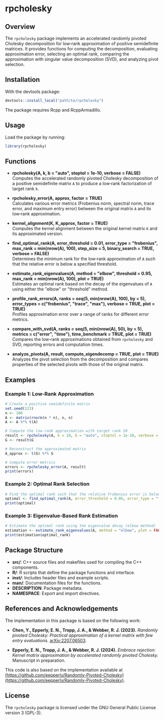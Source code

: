 # rpcholesky

## Overview

The `rpcholesky` package implements an accelerated randomly pivoted Cholesky decomposition for low‐rank approximation of positive semidefinite matrices. It provides functions for computing the decomposition, evaluating approximation error, selecting an optimal rank, comparing the approximation with singular value decomposition (SVD), and analyzing pivot selection.

## Installation

With the devtools package:

```r
devtools::install_local("path/to/rpcholesky")
```

The package requires Rcpp and RcppArmadillo.

## Usage

Load the package by running:

```r
library(rpcholesky)
```

## Functions

- **rpcholesky(A, k, b = "auto", stoptol = 1e-10, verbose = FALSE)**  
  Computes the accelerated randomly pivoted Cholesky decomposition of a positive semidefinite matrix `A` to produce a low‐rank factorization of target rank `k`.

- **rpcholesky_error(A, approx, factor = TRUE)**  
  Calculates various error metrics (Frobenius norm, spectral norm, trace error, and maximum entry error) between the original matrix `A` and its low‐rank approximation.

- **kernel_alignment(K, K_approx, factor = TRUE)**  
  Computes the kernel alignment between the original kernel matrix `K` and its approximated version.

- **find_optimal_rank(A, error_threshold = 0.01, error_type = "frobenius", max_rank = min(nrow(A), 100), step_size = 5, binary_search = TRUE, verbose = FALSE)**  
  Determines the minimum rank for the low‐rank approximation of `A` such that the relative error is below a specified threshold.

- **estimate_rank_eigenvalues(A, method = "elbow", threshold = 0.95, max_rank = min(nrow(A), 100), plot = TRUE)**  
  Estimates an optimal rank based on the decay of the eigenvalues of `A` using either the "elbow" or "threshold" method.

- **profile_rank_errors(A, ranks = seq(5, min(nrow(A), 100), by = 5), error_types = c("frobenius", "trace", "max"), verbose = TRUE, plot = TRUE)**  
  Profiles approximation error over a range of ranks for different error metrics.

- **compare_with_svd(A, ranks = seq(5, min(nrow(A), 50), by = 5), metrics = c("error", "time"), time_benchmark = TRUE, plot = TRUE)**  
  Compares the low‐rank approximations obtained from `rpcholesky` and SVD, reporting errors and computation times.

- **analyze_pivots(A, result, compute_eigendecomp = TRUE, plot = TRUE)**  
  Analyzes the pivot selection from the decomposition and compares properties of the selected pivots with those of the original matrix.

## Examples

### Example 1: Low‐Rank Approximation

```r
# Create a positive semidefinite matrix
set.seed(123)
n <- 100
A <- matrix(rnorm(n * n), n, n)
A <- A %*% t(A)

# Compute the low‐rank approximation with target rank 10
result <- rpcholesky(A, k = 10, b = "auto", stoptol = 1e-10, verbose = TRUE)
G <- result$G

# Reconstruct the approximated matrix
A_approx <- t(G) %*% G

# Compute error metrics
errors <- rpcholesky_error(A, result)
print(errors)
```

### Example 2: Optimal Rank Selection

```r
# Find the optimal rank such that the relative Frobenius error is below 0.05
optimal <- find_optimal_rank(A, error_threshold = 0.05, error_type = "frobenius", verbose = TRUE)
print(optimal)
```

### Example 3: Eigenvalue-Based Rank Estimation

```r
# Estimate the optimal rank using the eigenvalue decay (elbow method)
estimation <- estimate_rank_eigenvalues(A, method = "elbow", plot = FALSE)
print(estimation$optimal_rank)
```

## Package Structure

- **src/**: C++ source files and makefiles used for compiling the C++ components.
- **R/**: R scripts that define the package functions and interface.
- **inst/**: Includes header files and example scripts.
- **man/**: Documentation files for the functions.
- **DESCRIPTION**: Package metadata.
- **NAMESPACE**: Export and import directives.

## References and Acknowledgements

The implementation in this package is based on the following work:

- **Chen, Y., Epperly, E. N., Tropp, J. A., & Webber, R. J. (2023).** *Randomly pivoted Cholesky: Practical approximation of a kernel matrix with few entry evaluations.* [arXiv:2207.06503](https://arxiv.org/abs/2207.06503).

- **Epperly, E. N., Tropp, J. A., & Webber, R. J. (2024).** *Embrace rejection: Kernel matrix approximation by accelerated randomly pivoted Cholesky.* Manuscript in preparation.

This code is also based on the implementation available at [https://github.com/eepperly/Randomly-Pivoted-Cholesky](https://github.com/eepperly/Randomly-Pivoted-Cholesky).

## License

The `rpcholesky` package is licensed under the GNU General Public License version 3 (GPL-3).
